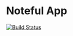 Noteful App
============================


[![Build Status](https://travis-ci.org/thinkful-ei22/Filipp-noteful-v3.svg?branch=master)](https://travis-ci.org/thinkful-ei22/Filipp-noteful-v3)